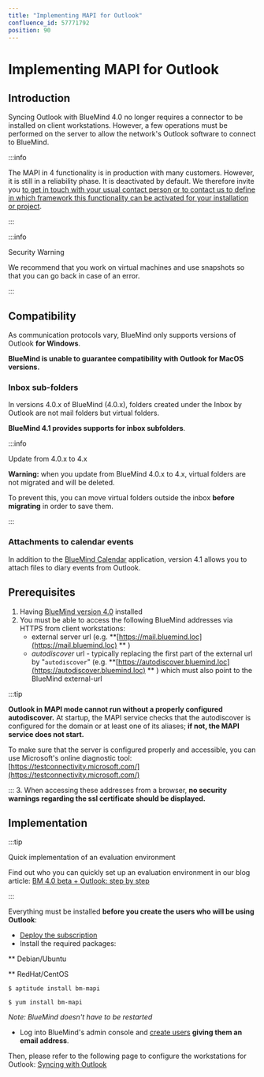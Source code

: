 ```yaml
---
title: "Implementing MAPI for Outlook"
confluence_id: 57771792
position: 90
---
```

# Implementing MAPI for Outlook


## Introduction

Syncing Outlook with BlueMind 4.0 no longer requires a connector to be installed on client workstations. However, a few operations must be performed on the server to allow the network's Outlook software to connect to BlueMind.


:::info

The MAPI in 4 functionality is in production with many customers. However, it is still in a reliability phase. It is deactivated by default. We therefore invite you [to get in touch with your usual contact person or to contact us to define in which framework this functionality can be activated for your installation or project](https://content.bluemind.net/decouvrez-bluemind-4-0).

:::


:::info

Security Warning

We recommend that you work on virtual machines and use snapshots so that you can go back in case of an error.

:::

## Compatibility

As communication protocols vary, BlueMind only supports versions of Outlook **for Windows**.

**BlueMind is unable to guarantee compatibility with Outlook for MacOS versions.**

### Inbox sub-folders

In versions 4.0.x of BlueMind (4.0.x), folders created under the Inbox by Outlook are not mail folders but virtual folders.

**BlueMind 4.1 provides supports for inbox subfolders**.


:::info

Update from 4.0.x to 4.x

**Warning:** when you update from BlueMind 4.0.x to 4.x, virtual folders are not migrated and will be deleted.

To prevent this, you can move virtual folders outside the inbox **before migrating** in order to save them.

:::

### Attachments to calendar events

In addition to the [BlueMind Calendar](/Guide_de_l_utilisateur/L_agenda/) application, version 4.1 allows you to attach files to diary events from Outlook.

## Prerequisites

1. Having [BlueMind version 4.0](https://download.bluemind.net/bm-download/4.0) installed
2. You must be able to access the following BlueMind addresses via HTTPS from client workstations:
    - external server url (e.g. **[https://mail.bluemind.loc](https://mail.bluemind.loc)  ** )
    - *autodiscover* url - typically replacing the first part of the external url by "`autodiscover`" (e.g. **[https://autodiscover.bluemind.loc](https://autodiscover.bluemind.loc)  ** ) which must also point to the BlueMind external-url


:::tip

**Outlook in MAPI mode cannot run without a properly configured autodiscover.** At startup, the MAPI service checks that the autodiscover is configured for the domain or at least one of its aliases; **if not, the MAPI service does not start.**

To make sure that the server is configured properly and accessible, you can use Microsoft's online diagnostic tool: [https://testconnectivity.microsoft.com/](https://testconnectivity.microsoft.com/)

:::
3. When accessing these addresses from a browser, **no security warnings regarding the ssl certificate should be displayed.**


## Implementation


:::tip

Quick implementation of an evaluation environment

Find out who you can quickly set up an evaluation environment in our blog article: [BM 4.0 beta + Outlook: step by step](https://blog.bluemind.net/en/bm-4-0-beta-outlook-step-by-step/)

:::

Everything must be installed ****before you create the users who will be using Outlook****:

- [Deploy the subscription](/Guide_d_installation/Mise_en_œuvre_de_la_souscription/)
- Install the required packages:


**
Debian/Ubuntu


**
RedHat/CentOS


```
$ aptitude install bm-mapi
```


```
$ yum install bm-mapi
```


*Note: BlueMind doesn't have to be restarted*

- Log into BlueMind's admin console and [create users](/Guide_de_l_administrateur/Gestion_des_entités/Utilisateurs/) **giving them an email address**.


Then, please refer to the following page to configure the workstations for Outlook: [Syncing with Outlook](/Guide_de_l_utilisateur/Configuration_des_clients_lourds/Synchronisation_avec_Outlook/)


